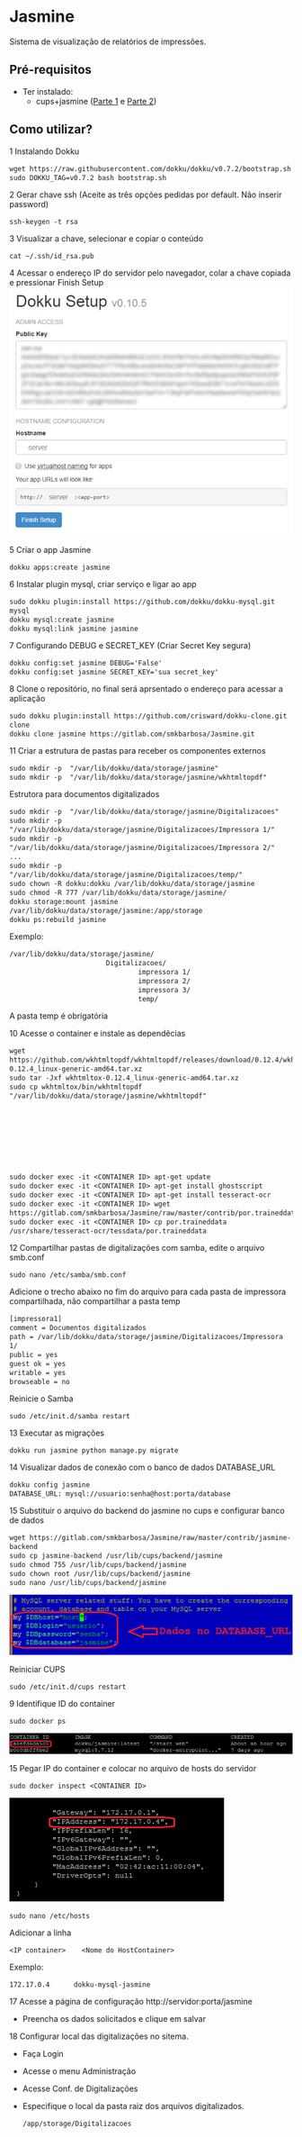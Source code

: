 # Jasmine

Sistema de visualização de relatórios de impressões.

## Pré-requisitos
- Ter instalado:
    - cups+jasmine ([Parte 1](https://sempreupdate.com.br/2016/10/como-instalar-uma-impressora-em-distribuicoes-baseadas-no-ubuntu-ou-fedora-parte-1.html) e [Parte 2](https://sempreupdate.com.br/2016/11/gerando-relatorios-de-impressao-parte-2.html))

## Como utilizar?

1 Instalando Dokku
```console
wget https://raw.githubusercontent.com/dokku/dokku/v0.7.2/bootstrap.sh
sudo DOKKU_TAG=v0.7.2 bash bootstrap.sh
```

2 Gerar chave ssh (Aceite as três opções pedidas por default. Não inserir password)
```console
ssh-keygen -t rsa
```

3 Visualizar a chave, selecionar e copiar o conteúdo
```console
cat ~/.ssh/id_rsa.pub
```

4 Acessar o endereço IP do servidor pelo navegador, colar a chave copiada e pressionar Finish Setup
![Print1](contrib/dokkuprint1.png)

5 Criar o app Jasmine
```console
dokku apps:create jasmine
```

6 Instalar plugin mysql, criar serviço e ligar ao app
```console
sudo dokku plugin:install https://github.com/dokku/dokku-mysql.git mysql
dokku mysql:create jasmine
dokku mysql:link jasmine jasmine
```

7 Configurando DEBUG e SECRET_KEY (Criar Secret Key segura)
```console
dokku config:set jasmine DEBUG='False'
dokku config:set jasmine SECRET_KEY='sua secret_key'
```

8 Clone o repositório, no final será aprsentado o endereço para acessar a aplicação
```console
sudo dokku plugin:install https://github.com/crisward/dokku-clone.git clone
dokku clone jasmine https://gitlab.com/smkbarbosa/Jasmine.git
```

11 Criar a estrutura de pastas para receber os componentes externos
```console
sudo mkdir -p  "/var/lib/dokku/data/storage/jasmine"
sudo mkdir -p  "/var/lib/dokku/data/storage/jasmine/wkhtmltopdf"
```

Estrutora para documentos digitalizados
```console
sudo mkdir -p  "/var/lib/dokku/data/storage/jasmine/Digitalizacoes"
sudo mkdir -p  "/var/lib/dokku/data/storage/jasmine/Digitalizacoes/Impressora 1/"
sudo mkdir -p  "/var/lib/dokku/data/storage/jasmine/Digitalizacoes/Impressora 2/"
...
sudo mkdir -p  "/var/lib/dokku/data/storage/jasmine/Digitalizacoes/temp/"
sudo chown -R dokku:dokku /var/lib/dokku/data/storage/jasmine
sudo chmod -R 777 /var/lib/dokku/data/storage/jasmine/
dokku storage:mount jasmine /var/lib/dokku/data/storage/jasmine:/app/storage
dokku ps:rebuild jasmine
```

Exemplo:

```tree
/var/lib/dokku/data/storage/jasmine/
                        Digitalizacoes/
                                impressora 1/
                                impressora 2/
                                impressora 3/
                                temp/
```
A pasta temp é obrigatória

10 Acesse o container e instale as dependêcias
```console
wget https://github.com/wkhtmltopdf/wkhtmltopdf/releases/download/0.12.4/wkhtmltox-0.12.4_linux-generic-amd64.tar.xz
sudo tar -Jxf wkhtmltox-0.12.4_linux-generic-amd64.tar.xz
sudo cp wkhtmltox/bin/wkhtmltopdf "/var/lib/dokku/data/storage/jasmine/wkhtmltopdf"








sudo docker exec -it <CONTAINER ID> apt-get update
sudo docker exec -it <CONTAINER ID> apt-get install ghostscript
sudo docker exec -it <CONTAINER ID> apt-get install tesseract-ocr
sudo docker exec -it <CONTAINER ID> wget https://gitlab.com/smkbarbosa/Jasmine/raw/master/contrib/por.traineddata
sudo docker exec -it <CONTAINER ID> cp por.traineddata /usr/share/tesseract-ocr/tessdata/por.traineddata

```

12 Compartilhar pastas de digitalizações com samba, edite o arquivo smb.conf 
```console
sudo nano /etc/samba/smb.conf
```

Adicione o trecho abaixo no fim do arquivo para cada pasta de impressora compartilhada, não compartilhar a pasta temp
```console
[impressora1]
comment = Documentos digitalizados
path = /var/lib/dokku/data/storage/jasmine/Digitalizacoes/Impressora 1/
public = yes
guest ok = yes
writable = yes
browseable = no
```
Reinicie o Samba

```console
sudo /etc/init.d/samba restart
```

13 Executar as migrações
```console
dokku run jasmine python manage.py migrate
```

14 Visualizar dados de conexão com o banco de dados DATABASE_URL
```console
dokku config jasmine
DATABASE_URL: mysql://usuario:senha@host:porta/database
```

15 Substituir o arquivo do backend do jasmine no cups e configurar banco de dados
```console
wget https://gitlab.com/smkbarbosa/Jasmine/raw/master/contrib/jasmine-backend
sudo cp jasmine-backend /usr/lib/cups/backend/jasmine
sudo chmod 755 /usr/lib/cups/backend/jasmine
sudo chown root /usr/lib/cups/backend/jasmine
sudo nano /usr/lib/cups/backend/jasmine
```
![Print4](contrib/dokkuprint4.png)

Reiniciar CUPS
```console
sudo /etc/init.d/cups restart
```

9 Identifique ID do container
```console
sudo docker ps
```
![Print2](contrib/dokkuprint2.png)

15 Pegar IP do container e colocar no arquivo de hosts do servidor
```console
sudo docker inspect <CONTAINER ID>
```
![Print3](contrib/dokkuprint3.png)

```console
sudo nano /etc/hosts
```
Adicionar a linha
```console
<IP container>    <Nome do HostContainer>
```
Exemplo:
```console
172.17.0.4      dokku-mysql-jasmine
```

17 Acesse a página de configuração http://servidor:porta/jasmine

- Preencha os dados solicitados e clique em salvar



18 Configurar local das digitalizações no sitema.

- Faça Login
- Acesse o menu Administração
- Acesse Conf. de Digitalizações
- Especifique o local da pasta raiz dos arquivos digitalizados.
    
    ```console
    /app/storage/Digitalizacoes
    ```

